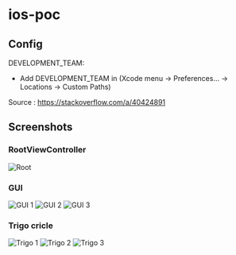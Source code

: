# ios-poc

## Config

DEVELOPMENT_TEAM: 
- Add DEVELOPMENT_TEAM in (Xcode menu → Preferences… → Locations → Custom Paths)

Source : https://stackoverflow.com/a/40424891

## Screenshots

### RootViewController

![Root](/readme/img/root.png?raw=true "Root")

### GUI

![GUI 1](/readme/img/gui_1.png?raw=true "GUI 1")
![GUI 2](/readme/img/gui_2.png?raw=true "GUI 2")
![GUI 3](/readme/img/gui_3.png?raw=true "GUI 3")

### Trigo cricle

![Trigo 1](/readme/img/trigovc_1.png?raw=true "Trigo 1")
![Trigo 2](/readme/img/trigovc_2.png?raw=true "Trigo 2")
![Trigo 3](/readme/img/trigovc_3.png?raw=true "Trigo 3")

